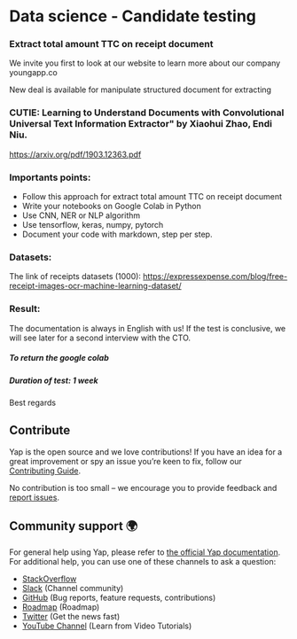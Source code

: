 # Data science - Candidate testing

### Extract total amount TTC on receipt document

We invite you first to look at our website to learn more about our company youngapp.co


New deal is available for manipulate structured document for extracting
### CUTIE: Learning to Understand Documents with Convolutional Universal Text Information Extractor" by Xiaohui Zhao, Endi Niu.
https://arxiv.org/pdf/1903.12363.pdf

### Importants points:
- Follow this approach for extract total amount TTC on receipt document
- Write your notebooks on Google Colab in Python
- Use CNN, NER or NLP algorithm
- Use tensorflow, keras, numpy, pytorch 
- Document your code with markdown, step per step.

### Datasets:
The link of receipts datasets (1000):
https://expressexpense.com/blog/free-receipt-images-ocr-machine-learning-dataset/

### Result:
The documentation is always in English with us!
If the test is conclusive, we will see later for a second interview with the CTO.

##### To return **the google colab**

##### Duration of test: 1 week
Best regards

## Contribute
Yap is the open source and we love contributions! If you have an idea for a great improvement or spy an issue you’re keen to fix, follow our [Contributing Guide](https://github.com/youngapp/yap/blob/master/CONTRIBUTING.md).

No contribution is too small – we encourage you to provide feedback and [report issues](https://github.com/youngapp/yap/issues).

## Community support 🌍
For general help using Yap, please refer to [the official Yap documentation](https://manual.youngapp.co/community/). For additional help, you can use one of these channels to ask a question:
- [StackOverflow](http://stackoverflow.com/questions/tagged/yap)
- [Slack](https://join.slack.com/t/yapcommunity/shared_invite/enQtOTA2NTcxNjc1OTI2LTA3YmNjMWRhY2E1NjdkODE2MjU4ZTcxZmU0ZmYyMzkyMDliYjM3Nzk4YzI1NTEzYjA1MjYxNWJlNGFlMjIzMDY) (Channel community)
- [GitHub](https://github.com/youngapp/yap) (Bug reports, feature requests, contributions)
- [Roadmap](https://github.com/youngapp/yap/projects/1) (Roadmap)
- [Twitter](https://twitter.com/youngapp_pf) (Get the news fast)
- [YouTube Channel](https://www.youtube.com/channel/UCPY1PeAXPQIgo29e4Z9u5cA) (Learn from Video Tutorials)
